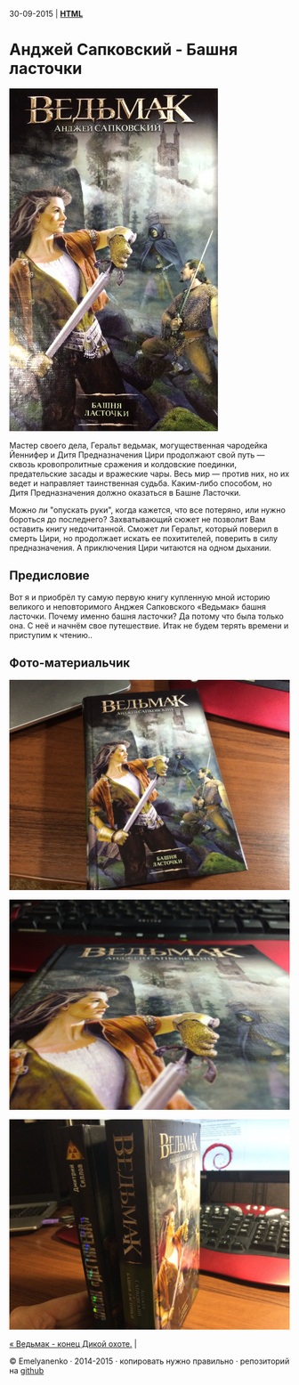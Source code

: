 30-09-2015 | **[HTML](http://andre-y-ru.github.io/p/2015/09/30/bachna-lastochki.html)** 

Анджей Сапковский - Башня ласточки
============================
![image](../../../../img/p/lastochka.jpg)

Мастер своего дела, Геральт ведьмак, могущественная чародейка Йеннифер и Дитя Предназначения Цири продолжают свой путь — сквозь кровопролитные сражения и колдовские поединки, предательские засады и вражеские чары. Весь мир — против них, но их ведет и направляет таинственная судьба. Каким-либо способом, но Дитя Предназначения должно оказаться в Башне Ласточки. 

Можно ли "опускать руки", когда кажется, что все потеряно, или нужно бороться до последнего? Захватывающий сюжет не позволит Вам оставить книгу недочитанной. Сможет ли Геральт, который поверил в смерть Цири, но продолжает искать ее похитителей, поверить в силу предназначения. А приключения Цири читаются на одном дыхании.

Предисловие
------------
Вот я и приобрёл ту самую первую книгу купленную мной историю великого и неповторимого Анджея Сапковского «Ведьмак» башня ласточки. Почему именно башня ласточки? Да потому что была только она. С неё и начнём свое путешествие. Итак не будем терять времени и приступим к чтению.. 

Фото-материальчик
------------------
![image](../../../../img/smech/lastochka1.jpg)

![image](../../../../img/smech/lastochka2.jpg)

![image](../../../../img/smech/lastochka3.jpg)


[&laquo; Ведьмак - конец Дикой охоте.](https://github.com/andre-y-ru/andre-y-ru.github.com/blob/master/p/2015/08/30/witcher-end.md) | 

© Emelyanenko &middot; 2014-2015 · копировать нужно правильно · репозиторий на [github](https://github.com)           

